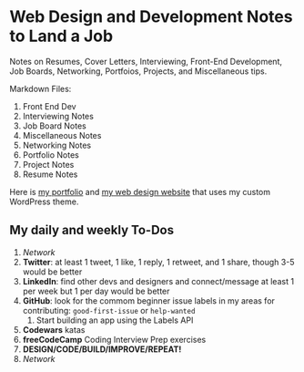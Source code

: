 # Web Design and Development Notes to Land a Job

Notes on Resumes, Cover Letters, Interviewing, Front-End Development, Job Boards, Networking, Portfoios, Projects, and Miscellaneous tips.

Markdown Files:

1. Front End Dev
1. Interviewing Notes
1. Job Board Notes
1. Miscellaneous Notes
1. Networking Notes
1. Portfolio Notes
1. Project Notes
1. Resume Notes

Here is [my portfolio](https://kernixwebdesign.com/resume-portfolio.html) and [my web design website](https://kernixwebdesign.com/) that uses my custom WordPress theme.

## My daily and weekly To-Dos

1. _Network_
1. **Twitter**: at least 1 tweet, 1 like, 1 reply, 1 retweet, and 1 share, though 3-5 would be better
1. **LinkedIn**: find other devs and designers and connect/message at least 1 per week but 1 per day would be better
1. **GitHub**: look for the commom beginner issue labels in my areas for contributing: `good-first-issue` or `help-wanted`
   1. Start building an app using the Labels API
1. **Codewars** katas
1. **freeCodeCamp** Coding Interview Prep exercises
1. **DESIGN/CODE/BUILD/IMPROVE/REPEAT!**
1. _Network_
